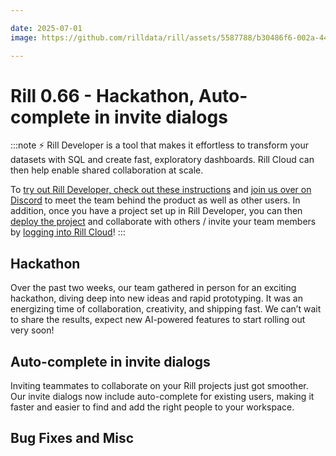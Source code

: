```yaml
---

date: 2025-07-01
image: https://github.com/rilldata/rill/assets/5587788/b30486f6-002a-445d-8a1b-955b6ec0066d

---
```


# Rill 0.66 - Hackathon, Auto-complete in invite dialogs

:::note
⚡ Rill Developer is a tool that makes it effortless to transform your datasets with SQL and create fast, exploratory dashboards. Rill Cloud can then help enable shared collaboration at scale.

To [try out Rill Developer, check out these instructions](/home/install) and [join us over on Discord](https://bit.ly/3bbcSl9) to meet the team behind the product as well as other users. In addition, once you have a project set up in Rill Developer, you can then [deploy the project](/deploy/deploy-dashboard) and collaborate with others / invite your team members by [logging into Rill Cloud](https://ui.rilldata.com)!
:::

## Hackathon
Over the past two weeks, our team gathered in person for an exciting hackathon, diving deep into new ideas and rapid prototyping. It was an energizing time of collaboration, creativity, and shipping fast. We can’t wait to share the results, expect new AI-powered features to start rolling out very soon!

## Auto-complete in invite dialogs
Inviting teammates to collaborate on your Rill projects just got smoother. Our invite dialogs now include auto-complete for existing users, making it faster and easier to find and add the right people to your workspace.

## Bug Fixes and Misc
